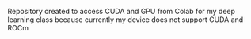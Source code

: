 Repository created to access CUDA and GPU from Colab for my deep learning class because currently my device does not support CUDA and ROCm
